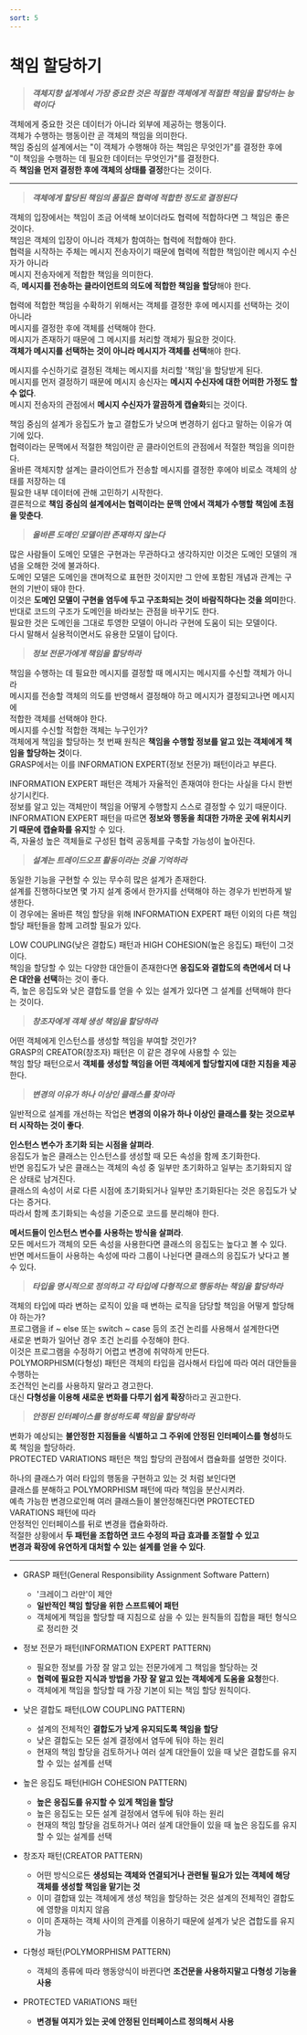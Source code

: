 ```yaml
---
sort: 5
---
```


# 책임 할당하기

> ***객체지향 설계에서 가장 중요한 것은 적절한 객체에게 적절한 책임을 할당하는 능력이다***

객체에게 중요한 것은 데이터가 아니라 외부에 제공하는 행동이다.  
객체가 수행하는 행동이란 곧 객체의 책임을 의미한다.  
책임 중심의 설계에서는 "이 객체가 수행해야 하는 책임은 무엇인가"를 결정한 후에  
"이 책임을 수행하는 데 필요한 데이터는 무엇인가"를 결정한다.  
즉 **책임을 먼저 결정한 후에 객체의 상태를 결정**한다는 것이다.

---

> ***객체에게 할당된 책임의 품질은 협력에 적합한 정도로 결정된다***

객체의 입장에서는 책임이 조금 어색해 보이더라도 협력에 적합하다면 그 책임은 좋은 것이다.  
책임은 객체의 입장이 아니라 객체가 함여하는 협력에 적합해야 한다.  
협력을 시작하는 주체는 메시지 전송자이기 때문에 협력에 적합한 책임이란 메시지 수신자가 아니라  
메시지 전송자에게 적합한 책임을 의미한다.  
즉, **메시지를 전송하는 클라이언트의 의도에 적합한 책임을 할당**해야 한다.  

협력에 적합한 책임을 수확하기 위해서는 객체를 결정한 후에 메시지를 선택하는 것이 아니라  
메시지를 결정한 후에 객체를 선택해야 한다.  
메시지가 존재하기 때문에 그 메시지를 처리할 객체가 필요한 것이다.  
**객체가 메시지를 선택하는 것이 아니라 메시지가 객체를 선택**해야 한다.  

메시지를 수신하기로 결정된 객체는 메시지를 처리할 '책임'을 할당받게 된다.  
메시지를 먼저 결정하기 때문에 메시지 송신자는 **메시지 수신자에 대한 어떠한 가정도 할 수 없다**.  
메시지 전송자의 관점에서 **메시지 수신자가 깔끔하게 캡슐화**되는 것이다.  

책임 중심의 설계가 응집도가 높고 결합도가 낮으며 변경하기 쉽다고 말하는 이유가 여기에 있다.  
협력이라는 문맥에서 적절한 책임이란 곧 클라이언트의 관점에서 적절한 책임을 의미한다.  
올바른 객체지향 설계는 클라이언트가 전송할 메시지를 결정한 후에야 비로소 객체의 상태를 저장하는 데  
필요한 내부 데이터에 관해 고민하기 시작한다.  
결론적으로 **책임 중심의 설계에서는 협력이라는 문맥 안에서 객체가 수행할 책임에 초점을 맞춘다**.  

> ***올바른 도메인 모델이란 존재하지 않는다***

많은 사람들이 도메인 모델은 구현과는 무관하다고 생각하지만 이것은 도메인 모델의 개념을 오해한 것에 불과하다.  
도메인 모델은 도메인을 갠며적으로 표현한 것이지만 그 안에 포함된 개념과 관계는 구현의 기반이 돼야 한다.  
이것은 **도메인 모델이 구현을 염두에 두고 구조화되는 것이 바람직하다는 것을 의미**한다.  
반대로 코드의 구조가 도메인을 바라보는 관점을 바꾸기도 한다.  
필요한 것은 도메인을 그대로 투영한 모델이 아니라 구현에 도움이 되는 모델이다.  
다시 말해서 실용적이면서도 유용한 모델이 답이다.

> ***정보 전문가에게 책임을 할당하라***

책임을 수행하는 데 필요한 메시지를 결정할 때 메시지는 메시지를 수신할 객체가 아니라  
메시지를 전송할 객체의 의도를 반영해서 결정해야 하고 메시지가 결정되고나면 메시지에  
적합한 객체를 선택해야 한다.  
메시지를 수신할 적합한 객체는 누구인가?  
객체에게 책임을 할당하는 첫 번째 원칙은 **책임을 수행할 정보를 알고 있는 객체에게 책임을 할당하는 것**이다.  
GRASP에서는 이를 INFORMATION EXPERT(정보 전문가) 패턴이라고 부른다.  

INFORMATION EXPERT 패턴은 객체가 자율적인 존재여야 한다는 사실을 다시 한번 상기시킨다.  
정보를 알고 있는 객체만이 책임을 어떻게 수행할지 스스로 결정할 수 있기 때문이다.  
INFORMATION EXPERT 패턴을 따르면 **정보와 행동을 최대한 가까운 곳에 위치시키기 때문에 캡슐화를 유지**할 수 있다.  
즉, 자율성 높은 객체들로 구성된 협력 공동체를 구축할 가능성이 높아진다.

> ***설계는 트레이드오프 활동이라는 것을 기억하라***

동일한 기능을 구현할 수 있는 무수히 많은 설계가 존재한다.  
설계를 진행하다보면 몇 가지 설계 중에서 한가지를 선택해야 하는 경우가 빈번하게 발생한다.  
이 경우에는 올바른 책임 할당을 위해 INFORMATION EXPERT 패턴 이외의 다른 책임 할당 패턴들을 함께 고려할 필요가 있다.  

LOW COUPLING(낮은 결합도) 패턴과 HIGH COHESION(높은 응집도) 패턴이 그것이다.  
책임을 할당할 수 있는 다양한 대안들이 존재한다면 **응집도와 결합도의 측면에서 더 나은 대안을 선택**하는 것이 좋다.  
즉, 높은 응집도와 낮은 결합도를 얻을 수 있는 설계가 있다면 그 설계를 선택해야 한다는 것이다.

> ***창조자에게 객체 생성 책임을 할당하라***

어떤 객체에게 인스턴스를 생성할 책임을 부여할 것인가?  
GRASP의 CREATOR(창조자) 패턴은 이 같은 경우에 사용할 수 있는  
책임 할당 패턴으로서 **객체를 생성할 책임을 어떤 객체에게 할당할지에 대한 지침을 제공**한다.  

> ***변경의 이유가 하나 이상인 클래스를 찾아라***

일반적으로 설계를 개선하는 작업은 **변경의 이유가 하나 이상인 클래스를 찾는 것으로부터 시작하는 것이 좋다**.  

**인스턴스 변수가 초기화 되는 시점을 살펴라**.  
응집도가 높은 클래스는 인스턴스를 생성할 때 모든 속성을 함께 초기화한다.  
반면 응집도가 낮은 클래스는 객체의 속성 중 일부만 초기화하고 일부는 초기화되지 않은 상태로 남겨진다.  
클래스의 속성이 서로 다른 시점에 초기화되거나 일부만 초기화된다는 것은 응집도가 낮다는 증거다.  
따라서 함께 초기화되는 속성을 기준으로 코드를 분리해야 한다.  

**메서드들이 인스턴스 변수를 사용하는 방식을 살펴라**.  
모든 메서드가 객체의 모든 속성을 사용한다면 클래스의 응집도는 높다고 볼 수 있다.  
반면 메서드들이 사용하는 속성에 따라 그룹이 나뉜다면 클래스의 응집도가 낮다고 볼 수 있다.  

> ***타입을 명시적으로 정의하고 각 타입에 다형적으로 행동하는 책임을 할당하라***

객체의 타입에 따라 변하는 로직이 있을 때 변하는 로직을 담당할 책임을 어떻게 할당해야 하는가?  
프로그램을 if ~ else 또는 switch ~ case 등의 조건 논리를 사용해서 설계한다면  
새로운 변화가 일어난 경우 조건 논리를 수정해야 한다.  
이것은 프로그램을 수정하기 어렵고 변경에 취약하게 만든다.  
POLYMORPHISM(다형성) 패턴은 객체의 타입을 검사해서 타입에 따라 여러 대안들을 수행하는  
조건적인 논리를 사용하지 말라고 경고한다.  
대신 **다형성을 이용해 새로운 변화를 다루기 쉽게 확장**하라고 권고한다.  

> ***안정된 인터페이스를 형성하도록 책임을 할당하라***

변화가 예상되는 **불안정한 지점들을 식별하고 그 주위에 안정된 인터페이스를 형성**하도록 책임을 할당하라.  
PROTECTED VARIATIONS 패턴은 책임 할당의 관점에서 캡슐화를 설명한 것이다.  

하나의 클래스가 여러 타입의 행동을 구현하고 있는 것 처럼 보인다면  
클래스를 분해하고 POLYMORPHISM 패턴에 따라 책임을 분산시켜라.  
예측 가능한 변경으로인해 여러 클래스들이 불안정해진다면 PROTECTED VARATIONS 패턴에 따라  
안정적인 인터페이스를 뒤로 변경을 캡슐화하라.  
적절한 상황에서 **두 패턴을 조합하면 코드 수정의 파급 효과를 조절할 수 있고  
변경과 확장에 유연하게 대처할 수 있는 설계를 얻을 수 있다**.

---

- GRASP 패턴(General Responsibility Assignment Software Pattern)
    - '크레이그 라만'이 제안
    - **일반적인 책임 할당을 위한 스프트웨어 패턴**
    - 객체에게 책임을 할당할 때 지침으로 삼을 수 있는 원칙들의 집합을 패턴 형식으로 정리한 것


- 정보 전문가 패턴(INFORMATION EXPERT PATTERN)
    - 필요한 정보를 가장 잘 알고 있는 전문가에게 그 책임을 할당하는 것
    - **협력에 필요한 지식과 방법을 가장 잘 알고 있는 객체에게 도움을 요청**한다.
    - 객체에게 책임을 할당할 때 가장 기본이 되는 책임 할당 원칙이다.
    

- 낮은 결합도 패턴(LOW COUPLING PATTERN)
    - 설계의 전체적인 **결합도가 낮게 유지되도록 책임을 할당**  
    - 낮은 결합도는 모든 설계 결정에서 염두에 둬야 하는 원리  
    - 현재의 책임 할당을 검토하거나 여러 설계 대안들이 있을 때 낮은 결합도를 유지할 수 있는 설계를 선택
 
   
- 높은 응집도 패턴(HIGH COHESION PATTERN)
    - **높은 응집도를 유지할 수 있게 책임을 할당**  
    - 높은 응집도는 모든 설계 걸정에서 염두에 둬야 하는 원리  
    - 현재의 책임 할당을 검토하거나 여러 설계 대안들이 있을 때 높은 응집도를 유지할 수 있는 설계를 선택  
    

- 창조자 패턴(CREATOR PATTERN)
    - 어떤 방식으로든 **생성되는 객체와 연결되거나 관련될 필요가 있는 객체에 해당 객체를 생성할 책임을 맡기는 것**  
    - 이미 결합돼 있는 객체에게 생성 책임을 할당하는 것은 설계의 전체적인 결합도에 영향을 미치지 않음
    - 이미 존재하는 객체 사이의 관계를 이용하기 때문에 설계가 낮은 겹합도를 유지 가능
    

- 다형성 패턴(POLYMORPHISM PATTERN)
    - 객체의 종류에 따라 행동양식이 바뀐다면 **조건문을 사용하지말고 다형성 기능을 사용**
    
- PROTECTED VARIATIONS 패턴
    - **변경될 여지가 있는 곳에 안정된 인터페이스르 정의해서 사용**